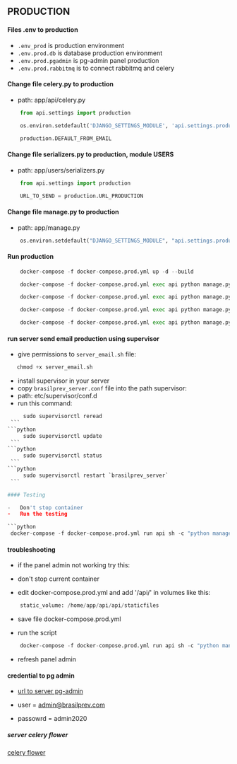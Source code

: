 ## PRODUCTION

#### Files .env to production

-   `.env_prod` is production environment
-   `.env.prod.db` is database production environment
-   `.env.prod.pgadmin` is pg-admin panel production
-   `.env.prod.rabbitmq` is to connect rabbitmq and celery

#### Change file celery.py to production

-   path: app/api/celery.py

```python
    from api.settings import production
```

```python
    os.environ.setdefault('DJANGO_SETTINGS_MODULE', 'api.settings.production')
```

```python
    production.DEFAULT_FROM_EMAIL
```

#### Change file serializers.py to production, module USERS

-   path: app/users/serializers.py

```python
    from api.settings import production
```

```python
    URL_TO_SEND = production.URL_PRODUCTION
```

#### Change file manage.py to production

-   path: app/manage.py

```python
    os.environ.setdefault("DJANGO_SETTINGS_MODULE", "api.settings.production")
```

#### Run production

```python
    docker-compose -f docker-compose.prod.yml up -d --build
```

```python
    docker-compose -f docker-compose.prod.yml exec api python manage.py migrate
```

```python
    docker-compose -f docker-compose.prod.yml exec api python manage.py users
```

```python
    docker-compose -f docker-compose.prod.yml exec api python manage.py profiles
```

```python
    docker-compose -f docker-compose.prod.yml exec api python manage.py product_orders
```

#### run server send email production using supervisor

-   give permissions to `server_email.sh` file:

```python
   chmod +x server_email.sh
```

-   install supervisor in your server
-   copy `brasilprev_server.conf` file into the path supervisor:
-   path: etc/supervisor/conf.d
-   run this command:

````python
     sudo supervisorctl reread
 ```
```python
     sudo supervisorctl update
 ```
```python
     sudo supervisorctl status
 ```
```python
     sudo supervisorctl restart `brasilprev_server`
 ```

#### Testing

-   Don't stop container
-   Run the testing

```python
 docker-compose -f docker-compose.prod.yml run api sh -c "python manage.py test && flake8"
````

#### troubleshooting

-   if the panel admin not working try this:

-   don't stop current container

-   edit docker-compose.prod.yml and add '/api/' in volumes like this:

```python
    static_volume: /home/app/api/api/staticfiles
```

-   save file docker-compose.prod.yml

-   run the script

```python
    docker-compose -f docker-compose.prod.yml run api sh -c "python manage.py collectstatic --no-input --clear"
```

-   refresh panel admin

#### credential to pg admin

-   [url to server pg-admin](http://3.87.243.115:5051/)

-   user = admin@brasilprev.com
-   passowrd = admin2020

##### server celery flower

[celery flower](http://3.87.243.115:5555/dashboard)
